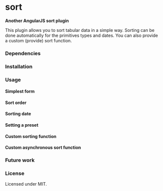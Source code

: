 # sort
**Another AngularJS sort plugin**

This plugin allows you to sort tabular data in a simple way. Sorting can be done automatically for the primitives types and dates. You can also provide a custom (provide) sort function.

### Dependencies

### Installation

### Usage

#### Simplest form

#### Sort order

#### Sorting date

#### Setting a preset

#### Custom sorting function

#### Custom asynchronous sort function

### Future work

### License

Licensed under MIT.
